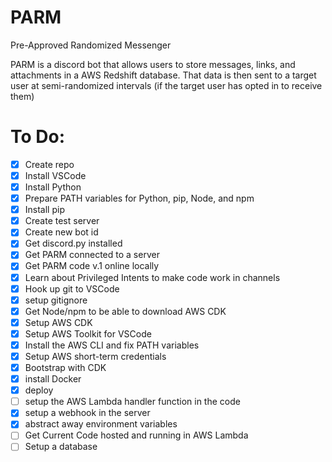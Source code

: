 # PARM
Pre-Approved Randomized Messenger

PARM is a discord bot that allows users to store messages, links, and attachments in a AWS Redshift database.
That data is then sent to a target user at semi-randomized intervals (if the target user has opted in to receive them)

# To Do:
- [X] Create repo
- [X] Install VSCode
- [X] Install Python
- [X] Prepare PATH variables for Python, pip, Node, and npm
- [X] Install pip
- [X] Create test server
- [X] Create new bot id
- [X] Get discord.py installed
- [X] Get PARM connected to a server
- [X] Get PARM code v.1 online locally
- [X] Learn about Privileged Intents to make code work in channels
- [X] Hook up git to VSCode
- [X] setup gitignore
- [X] Get Node/npm to be able to download AWS CDK
- [X] Setup AWS CDK
- [X] Setup AWS Toolkit for VSCode
- [X] Install the AWS CLI and fix PATH variables
- [X] Setup AWS short-term credentials
- [X] Bootstrap with CDK
- [X] install Docker
- [X] deploy
- [ ] setup the AWS Lambda handler function in the code
- [X] setup a webhook in the server
- [X] abstract away environment variables
- [ ] Get Current Code hosted and running in AWS Lambda
- [ ] Setup a database
